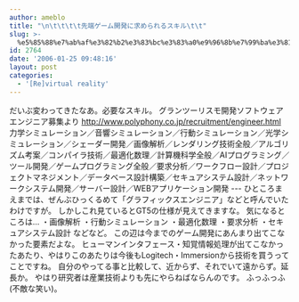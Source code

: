 ```yaml
---
author: ameblo
title: "\n\t\t\t\t先端ゲーム開発に求められるスキル\t\t"
slug: >-
  %e5%85%88%e7%ab%af%e3%82%b2%e3%83%bc%e3%83%a0%e9%96%8b%e7%99%ba%e3%81%ab%e6%b1%82%e3%82%81%e3%82%89%e3%82%8c%e3%82%8b%e3%82%b9%e3%82%ad%e3%83%ab
id: 2764
date: '2006-01-25 09:48:16'
layout: post
categories:
  - '[Re]virtual reality'
---
```


だいぶ変わってきたなあ。必要なスキル。 グランツーリスモ開発ソフトウェアエンジニア募集より http://www.polyphony.co.jp/recruitment/engineer.html 力学シミュレーション／音響シミュレーション／行動シミュレーション／光学シミュレーション／シェーダー開発／画像解析／レンダリング技術全般／アルゴリズム考案／コンパイラ技術／最適化数理／計算機科学全般／AIプログラミング／ツール開発／ゲームプログラミング全般／要求分析／ワークフロー設計／プロジェクトマネジメント／データベース設計構築／セキュアシステム設計／ネットワークシステム開発／サーバー設計／WEBアプリケーション開発 --- ひところまえまでは、ぜんぶひっくるめて「グラフィックスエンジニア」などと呼んでいたわけですが。 しかしこれ見ているとGT5の仕様が見えてきますな。 気になるところは… ・画像解析 ・行動シミュレーション ・最適化数理 ・要求分析 ・セキュアシステム設計 などなど。 この辺は今までのゲーム開発にあんまり出てこなかった要素だよな。 ヒューマンインタフェース・知覚情報処理が出てこなかったあたり、やはりこのあたりは今後もLogitech・Immersionから技術を買うってことですね。 自分のやってる事と比較して、近からず、それでいて遠からず。延長か。 やはり研究者は産業技術よりも先にやらねばならんのです。 ふっふっふ(不敵な笑い)。